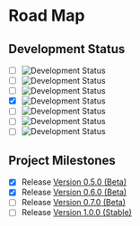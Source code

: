 # Road Map

## Development Status

- [ ] ![Development Status](https://img.shields.io/badge/status-planning-lightgrey.svg?longCache=true)
- [ ] ![Development Status](https://img.shields.io/badge/status-pre--alpha-red.svg?longCache=true)
- [ ] ![Development Status](https://img.shields.io/badge/status-alpha-yellow.svg?longCache=true)
- [x] ![Development Status](https://img.shields.io/badge/status-beta-brightgreen.svg?longCache=true)
- [ ] ![Development Status](https://img.shields.io/badge/status-stable-blue.svg?longCache=true)
- [ ] ![Development Status](https://img.shields.io/badge/status-mature-8A2BE2.svg?longCache=true)
- [ ] ![Development Status](https://img.shields.io/badge/status-inactive-lightgrey.svg?longCache=true)

## Project Milestones

- [x] Release [Version 0.5.0 (Beta)](https://github.com/NathanUrwin/cookiecutter-git/releases/tag/v0.5.0)
- [x] Release [Version 0.6.0 (Beta)](https://github.com/NathanUrwin/cookiecutter-git/releases/tag/v0.6.0)
- [ ] Release [Version 0.7.0 (Beta)](https://github.com/NathanUrwin/cookiecutter-git/milestone/4)
- [ ] Release [Version 1.0.0 (Stable)](https://github.com/NathanUrwin/cookiecutter-git/milestone/2)

